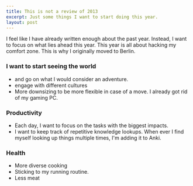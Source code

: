 ```yaml
---
title: This is not a review of 2013
excerpt: Just some things I want to start doing this year.
layout: post
---
```


I feel like I have already written enough about the past year. Instead, I want to focus on what lies ahead this year.
This year is all about hacking my comfort zone. This is why I originally moved to Berlin.

### I want to start seeing the world

 * and go on what I would consider an adventure.
 * engage with different cultures
 * More downsizing to be more flexible in case of a move. I already got rid of my gaming PC.

### Productivity
 * Each day, I want to focus on the tasks with the biggest impacts.
 * I want to keep track of repetitive knowledge lookups. When ever I find myself looking up things multiple times, I'm adding it to Anki.

### Health
 * More diverse cooking
 * Sticking to my running routine.
 * Less meat
